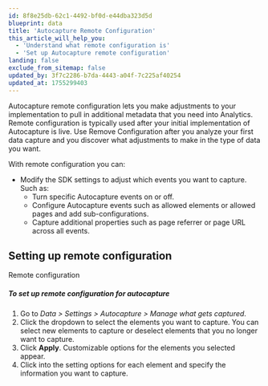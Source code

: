 ```yaml
---
id: 8f8e25db-62c1-4492-bf0d-e44dba323d5d
blueprint: data
title: 'Autocapture Remote Configuration'
this_article_will_help_you:
  - 'Understand what remote configuration is'
  - 'Set up Autocapture remote configuration'
landing: false
exclude_from_sitemap: false
updated_by: 3f7c2286-b7da-4443-a04f-7c225af40254
updated_at: 1755299403
---
```

Autocapture remote configuration lets you make adjustments to your implementation to pull in additional metadata that you need into Analytics. Remote configuration is typically used after your initial implementation of Autocapture is live. Use Remove Configuration after you analyze your first data capture and you discover what adjustments to make in the type of data you want. 

With remote configuration you can:

* Modify the SDK settings to adjust which events you want to capture. Such as:
  * Turn specific Autocapture events on or off.
  * Configure Autocapture events such as allowed elements or allowed pages and add sub-configurations.
  * Capture additional properties such as page referrer or page URL across all events.

## Setting up remote configuration

Remote configuration 

##### To set up remote configuration for autocapture
1. Go to *Data > Settings > Autocapture > Manage what gets captured*. 
2. Click the dropdown to select the elements you want to capture.
   You can select new elements to capture or deselect elements that you no longer want to capture.
3. Click **Apply**.
   Customizable options for the elements you selected appear.
4. Click into the setting options for each element and specify the information you want to capture.